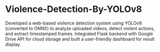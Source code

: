 # Violence-Detection-By-YOLOv8
Developed a web-based violence detection system using YOLOv8 (converted to ONNX) to analyze uploaded videos, detect violent actions, and extract timestamped frames. Integrated Flask backend with Google Drive API for cloud storage and built a user-friendly dashboard for result display.

